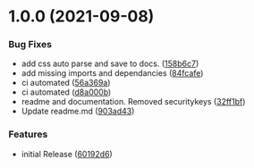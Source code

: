 # 1.0.0 (2021-09-08)


### Bug Fixes

* add css auto parse and save to docs. ([158b6c7](https://github.com/CoCreate-app/CoCreate-website-template/commit/158b6c7994c755be2d1a86db0ae9e5f49daa600c))
* add missing imports and dependancies ([84fcafe](https://github.com/CoCreate-app/CoCreate-website-template/commit/84fcafeb754b637c0565402504644bd982ee3979))
* ci automated ([56a369a](https://github.com/CoCreate-app/CoCreate-website-template/commit/56a369a339103a7b3d0fa851dcf8cca92accc992))
* ci automated ([d8a000b](https://github.com/CoCreate-app/CoCreate-website-template/commit/d8a000b021b670f4cdc1a591979ed3e22dd1c174))
* readme and documentation. Removed securitykeys ([32ff1bf](https://github.com/CoCreate-app/CoCreate-website-template/commit/32ff1bf9cc7963f5f8d2fbf603eeacf56a575f0d))
* Update readme.md ([903ad43](https://github.com/CoCreate-app/CoCreate-website-template/commit/903ad43441028eed1eba613b07b212316404ff2a))


### Features

* initial Release ([60192d6](https://github.com/CoCreate-app/CoCreate-website-template/commit/60192d6993ffa8349684b568113437265bb8f797))
